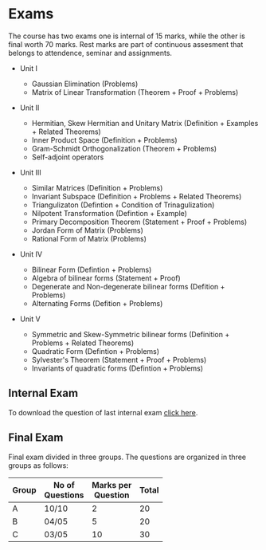 # Exams

The course has two exams one is internal of 15 marks, while the other is final worth 70 marks. Rest marks are part of continuous assesment that belongs to attendence, seminar and assignments.

* Unit I 
    * Gaussian Elimination (Problems)
    * Matrix of Linear Transformation (Theorem + Proof + Problems)

* Unit II 
    * Hermitian, Skew Hermitian and Unitary Matrix (Definition + Examples + Related Theorems)
    * Inner Product Space (Definition + Problems)
    * Gram-Schmidt Orthogonalization (Theorem + Problems)
    * Self-adjoint operators

* Unit III 
    * Similar Matrices (Definition + Problems)
    * Invariant Subspace (Definition + Problems + Related Theorems)
    * Triangulizaton (Defintion + Condition of Trinagulization)
    * Nilpotent Transformation (Defintion + Example)
    * Primary Decomposition Theorem (Statement + Proof + Problems)
    * Jordan Form of Matrix (Problems)
    * Rational Form of Matrix (Problems)

* Unit IV
    * Bilinear Form (Defintion + Problems)
    * Algebra of bilinear forms (Statement + Proof)
    * Degenerate and Non-degenerate bilinear forms (Defition + Problems)
    * Alternating Forms (Defition + Problems)

* Unit V
    * Symmetric and Skew-Symmetric bilinear forms (Definition + Problems + Related Theorems)
    * Quadratic Form (Defintion + Problems)
    * Sylvester's Theorem (Statement + Proof + Problems)
    * Invariants of quadratic forms (Defintion + Problems)
  

## Internal Exam

To download the question of last internal exam [click here](PDFs/18203CIA.pdf).


## Final Exam

Final exam divided in three groups. The questions are organized in three groups as follows:

| Group | No of <br> Questions | Marks per <br> Question | Total |
|-------|--------------------|-----------------------|-------|
| A     |         10/10        |            2            | 20    |
| B     |         04/05        |            5            | 20    |
| C     |         03/05        |            10           | 30    |